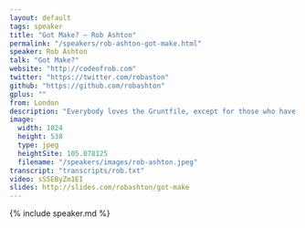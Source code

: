 ```yaml
---
layout: default
tags: speaker
title: "Got Make? – Rob Ashton"
permalink: "/speakers/rob-ashton-got-make.html"
speaker: Rob Ashton
talk: "Got Make?"
website: "http://codeofrob.com"
twitter: "https://twitter.com/robaston"
github: "https://github.com/robashton"
gplus: ""
from: London
description: "Everybody loves the Gruntfile, except for those who have seen the True Path and are now creating everything in Gulp, except for those of us that simply don't understand the fuss because Make has \"done all of that for years\".\n\nMake gets an awful rap for being obtuse and difficult to understand and this is often down to some common misunderstandings over what Make actually is. Most first attempts at using it (including my own) end up looking like badly written shell code.\n\nMake provides a wonderfully declarative DSL for building projects; complete with all of the pattern matching features one is still waiting in vane for in some supposedly modern languages. I am here to demystify some of this and you will hopefully leave this room thinking \"Wow, I didn't know Make could do that...\""
image: 
  width: 1024
  height: 538
  type: jpeg
  heightSite: 105.078125
  filename: "/speakers/images/rob-ashton.jpeg"
transcript: "transcripts/rob.txt"
video: sS5EByZm1EI
slides: http://slides.com/robashton/got-make
---
```


{% include speaker.md %}
